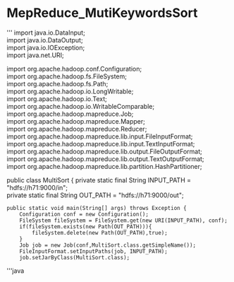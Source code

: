 # MepReduce_MutiKeywordsSort
'''
import java.io.DataInput;  
import java.io.DataOutput;  
import java.io.IOException;  
import java.net.URI;  
  
import org.apache.hadoop.conf.Configuration;  
import org.apache.hadoop.fs.FileSystem;  
import org.apache.hadoop.fs.Path;  
import org.apache.hadoop.io.LongWritable;  
import org.apache.hadoop.io.Text;  
import org.apache.hadoop.io.WritableComparable;  
import org.apache.hadoop.mapreduce.Job;  
import org.apache.hadoop.mapreduce.Mapper;  
import org.apache.hadoop.mapreduce.Reducer;  
import org.apache.hadoop.mapreduce.lib.input.FileInputFormat;  
import org.apache.hadoop.mapreduce.lib.input.TextInputFormat;  
import org.apache.hadoop.mapreduce.lib.output.FileOutputFormat;  
import org.apache.hadoop.mapreduce.lib.output.TextOutputFormat;  
import org.apache.hadoop.mapreduce.lib.partition.HashPartitioner;  
   
public class MultiSort {
    private static final String INPUT_PATH = "hdfs://h71:9000/in";  
    private static final String OUT_PATH = "hdfs://h71:9000/out";  
      
    public static void main(String[] args) throws Exception {  
        Configuration conf = new Configuration();  
        FileSystem fileSystem = FileSystem.get(new URI(INPUT_PATH), conf);  
        if(fileSystem.exists(new Path(OUT_PATH))){  
            fileSystem.delete(new Path(OUT_PATH),true);  
        }  
        Job job = new Job(conf,MultiSort.class.getSimpleName());  
        FileInputFormat.setInputPaths(job, INPUT_PATH);  
        job.setJarByClass(MultiSort.class);
'''java  
